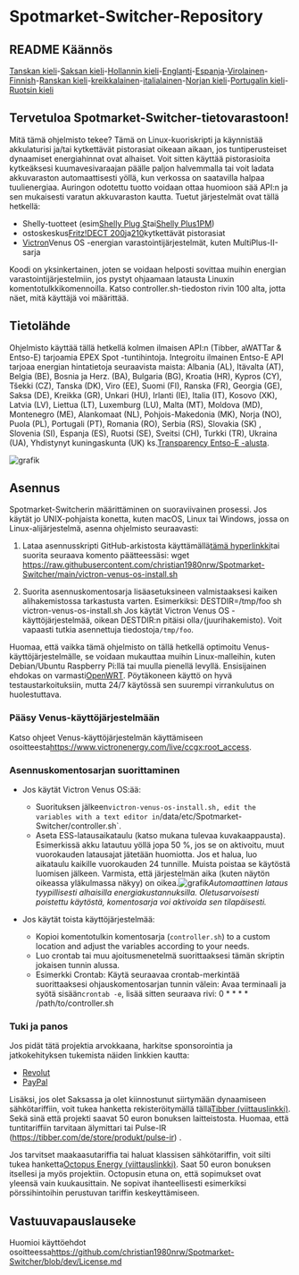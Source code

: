 # Spotmarket-Switcher-Repository

## README Käännös

[Tanskan kieli](README.da.md)-[Saksan kieli](README.de.md)-[Hollannin kieli](README.nl.md)-[Englanti](README.md)-[Espanja](README.es.md)-[Virolainen](README.et.md)-[Finnish](README.fi.md)-[Ranskan kieli](README.fr.md)-[kreikkalainen](README.el.md)-[italialainen](README.it.md)-[Norjan kieli](README.no.md)-[Portugalin kieli](README.pt.md)-[Ruotsin kieli](README.sv.md)

## Tervetuloa Spotmarket-Switcher-tietovarastoon!

Mitä tämä ohjelmisto tekee?
Tämä on Linux-kuoriskripti ja käynnistää akkulaturisi ja/tai kytkettävät pistorasiat oikeaan aikaan, jos tuntiperusteiset dynaamiset energiahinnat ovat alhaiset.
Voit sitten käyttää pistorasioita kytkeäksesi kuumavesivaraajan päälle paljon halvemmalla tai voit ladata akkuvaraston automaattisesti yöllä, kun verkossa on saatavilla halpaa tuulienergiaa.
Auringon odotettu tuotto voidaan ottaa huomioon sää API:n ja sen mukaisesti varatun akkuvaraston kautta.
Tuetut järjestelmät ovat tällä hetkellä:

-   Shelly-tuotteet (esim[Shelly Plug S](https://shellyparts.de/products/shelly-plus-plug-s)tai[Shelly Plus1PM](https://shellyparts.de/products/shelly-plus-1pm))
-   ostoskeskus[Fritz!DECT 200](https://avm.de/produkte/smart-home/fritzdect-200/)ja[210](https://avm.de/produkte/smart-home/fritzdect-210/)kytkettävät pistorasiat
-   [Victron](https://www.victronenergy.com/)Venus OS -energian varastointijärjestelmät, kuten MultiPlus-II-sarja

Koodi on yksinkertainen, joten se voidaan helposti sovittaa muihin energian varastointijärjestelmiin, jos pystyt ohjaamaan latausta Linuxin komentotulkkikomennoilla.
Katso controller.sh-tiedoston rivin 100 alta, jotta näet, mitä käyttäjä voi määrittää.

## Tietolähde

Ohjelmisto käyttää tällä hetkellä kolmen ilmaisen API:n (Tibber, aWATTar & Entso-E) tarjoamia EPEX Spot -tuntihintoja.
Integroitu ilmainen Entso-E API tarjoaa energian hintatietoja seuraavista maista:
Albania (AL), Itävalta (AT), Belgia (BE), Bosnia ja Herz. (BA), Bulgaria (BG), Kroatia (HR), Kypros (CY), Tšekki (CZ), Tanska (DK), Viro (EE), Suomi (FI), Ranska (FR), Georgia (GE), Saksa (DE), Kreikka (GR), Unkari (HU), Irlanti (IE), Italia (IT), Kosovo (XK), Latvia (LV), Liettua (LT), Luxemburg (LU), Malta (MT), Moldova (MD), Montenegro (ME), Alankomaat (NL), Pohjois-Makedonia (MK), Norja (NO), Puola (PL), Portugali (PT), Romania (RO), Serbia (RS), Slovakia (SK) , Slovenia (SI), Espanja (ES), Ruotsi (SE), Sveitsi (CH), Turkki (TR), Ukraina (UA), Yhdistynyt kuningaskunta (UK) ks.[Transparency Entso-E -alusta](https://transparency.entsoe.eu/transmission-domain/r2/dayAheadPrices/show).

![grafik](https://user-images.githubusercontent.com/6513794/224442951-c0155a48-f32b-43f4-8014-d86d60c3b311.png)

## Asennus

Spotmarket-Switcherin määrittäminen on suoraviivainen prosessi. Jos käytät jo UNIX-pohjaista konetta, kuten macOS, Linux tai Windows, jossa on Linux-alijärjestelmä, asenna ohjelmisto seuraavasti:

1.  Lataa asennusskripti GitHub-arkistosta käyttämällä[tämä hyperlinkki](https://raw.githubusercontent.com/christian1980nrw/Spotmarket-Switcher/main/victron-venus-os-install.sh)tai suorita seuraava komento päätteessäsi:
        wget https://raw.githubusercontent.com/christian1980nrw/Spotmarket-Switcher/main/victron-venus-os-install.sh

2.  Suorita asennuskomentosarja lisäasetuksineen valmistaaksesi kaiken alihakemistossa tarkastusta varten. Esimerkiksi:
        DESTDIR=/tmp/foo sh victron-venus-os-install.sh
    Jos käytät Victron Venus OS -käyttöjärjestelmää, oikean DESTDIR:n pitäisi olla`/`(juurihakemisto). Voit vapaasti tutkia asennettuja tiedostoja`/tmp/foo`.

Huomaa, että vaikka tämä ohjelmisto on tällä hetkellä optimoitu Venus-käyttöjärjestelmälle, se voidaan mukauttaa muihin Linux-malleihin, kuten Debian/Ubuntu Raspberry Pi:llä tai muulla pienellä levyllä. Ensisijainen ehdokas on varmasti[OpenWRT](https://www.openwrt.org). Pöytäkoneen käyttö on hyvä testaustarkoituksiin, mutta 24/7 käytössä sen suurempi virrankulutus on huolestuttava.

### Pääsy Venus-käyttöjärjestelmään

Katso ohjeet Venus-käyttöjärjestelmän käyttämiseen osoitteesta<https://www.victronenergy.com/live/ccgx:root_access>.

### Asennuskomentosarjan suorittaminen

-   Jos käytät Victron Venus OS:ää:
    -   Suorituksen jälkeen`victron-venus-os-install.sh, edit the variables with a text editor in`/data/etc/Spotmarket-Switcher/controller.sh\`.
    -   Aseta ESS-latausaikataulu (katso mukana tulevaa kuvakaappausta). Esimerkissä akku latautuu yöllä jopa 50 %, jos se on aktivoitu, muut vuorokauden latausajat jätetään huomiotta. Jos et halua, luo aikataulu kaikille vuorokauden 24 tunnille. Muista poistaa se käytöstä luomisen jälkeen. Varmista, että järjestelmän aika (kuten näytön oikeassa yläkulmassa näkyy) on oikea.![grafik](https://user-images.githubusercontent.com/6513794/206877184-b8bf0752-b5d5-4c1b-af15-800b6499cfc7.png)_Automaattinen lataus tyypillisesti alhaisilla energiakustannuksilla. Oletusarvoisesti poistettu käytöstä, komentosarja voi aktivoida sen tilapäisesti._

-   Jos käytät toista käyttöjärjestelmää:
    -   Kopioi komentotulkin komentosarja (`controller.sh`) to a custom location and adjust the variables according to your needs.
    -   Luo crontab tai muu ajoitusmenetelmä suorittaaksesi tämän skriptin jokaisen tunnin alussa.
    -   Esimerkki Crontab:
          Käytä seuraavaa crontab-merkintää suorittaaksesi ohjauskomentosarjan tunnin välein:
          Avaa terminaali ja syötä sisään`crontab -e`, lisää sitten seuraava rivi:
            0 * * * * /path/to/controller.sh

### Tuki ja panos

Jos pidät tätä projektia arvokkaana, harkitse sponsorointia ja jatkokehityksen tukemista näiden linkkien kautta:

-   [Revolut](https://revolut.me/christqki2)
-   [PayPal](https://paypal.me/christian1980nrw)

Lisäksi, jos olet Saksassa ja olet kiinnostunut siirtymään dynaamiseen sähkötariffiin, voit tukea hanketta rekisteröitymällä tällä[Tibber (viittauslinkki)](https://invite.tibber.com/ojgfbx2e). Sekä sinä että projekti saavat 50 euron bonuksen laitteistosta. Huomaa, että tuntitariffiin tarvitaan älymittari tai Pulse-IR (<https://tibber.com/de/store/produkt/pulse-ir>) .

Jos tarvitset maakaasutariffia tai haluat klassisen sähkötariffin, voit silti tukea hanketta[Octopus Energy (viittauslinkki)](https://share.octopusenergy.de/glass-raven-58).
Saat 50 euron bonuksen itsellesi ja myös projektiin.
Octopusin etuna on, että sopimukset ovat yleensä vain kuukausittain. Ne sopivat ihanteellisesti esimerkiksi pörssihintoihin perustuvan tariffin keskeyttämiseen.

## Vastuuvapauslauseke

Huomioi käyttöehdot osoitteessa<https://github.com/christian1980nrw/Spotmarket-Switcher/blob/dev/License.md>

